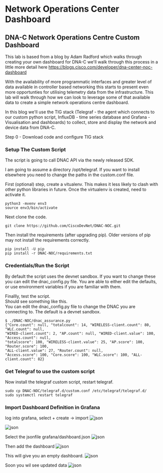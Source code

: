 # Network Operations Center Dashboard

## DNA-C Network Operations Centre Custom Dashboard

This lab is based from a blog by Adam Radford which walks through creating your own dashboard for DNA-C we'll walk through this process in a little more detail here https://blogs.cisco.com/developer/dna-center-noc-dashboard

With the availability of more programmatic interfaces and greater level of data available in controller based networking this starts to present even more opportunties for utilising telemetry data from the infrastructure. This lab will walk through how we can look to leverage some of that available data to create a simple network operations centre dashboard.

In this blog we'll use the TIG stack (Telegraf - the agent which connects to our custom python script, InfluxDB - time series database and Grafana - Visualisation and dashboards) to collect, store and display the network and device data from DNA-C.

Step 0 - Download code and configure TIG stack


###  Setup The Custom Script

The script is going to call DNAC API via the newly released SDK.

I am going to assume a directory /opt/telegraf.
If you want to install elsewhere you need to change the paths in the custom.conf file.

First (optional) step, create a vitualenv. This makes it less likely to clash with other python libraries in future.
Once the virtualenv is created, need to activate it.
```buildoutcfg
python3 -mvenv env3
source env3/bin/activate
```

Next clone the code.

```buildoutcfg
git clone https://github.com/CiscoDevNet/DNAC-NOC.git
```

Then install the  requirements (after upgrading pip). 
Older versions of pip may not install the requirements correctly.
```buildoutcfg
pip install -U pip
pip install -r DNAC-NOC/requirements.txt
```
### Credentials/Run the Script
By default the script uses the devnet sandbox.  If you want to change these you can edit the dnac_config.py file.
You are able to either edit the defaults, or use environment variables if you are familiar with them.

Finallly, test the script.  
Should see something like this.  
You can edit the dnac_config.py file to change the DNAC you are connecting to.  The default is a devnet sandbox.
```
$ ./DNAC-NOC/dnac_assurance.py 
{"Core.count": null, "totalcount": 14, "WIRELESS-client.count": 80, "WLC.count": null, 
"WIRED-client.count": 2, "AP.count": null, "WIRED-client.value": 100, "Access.count": null, 
"totalscore": 100, "WIRELESS-client.value": 25, "AP.score": 100, "Router.score": 100, 
"ALL-client.value": 27, "Router.count": null, 
"Access.score": 100, "Core.score": 100, "WLC.score": 100, "ALL-client.count": 82}
```
### Get Telegraf to use the custom script
Now install the telegraf custom script, restart telegraf.
```buildoutcfg
sudo cp DNAC-NOC/telegraf.d/custom.conf /etc/telegraf/telegraf.d/
sudo systemctl restart telegraf
```

### Import Dashboard Definition in Grafana
log into grafana, select + create -> import
![json](images/first.png?raw=true "Import JSON")

![json](images/2-json.png?raw=true "Import JSON")

Select the jsonfile grafana/dashboard.json
![json](images/3-file.png?raw=true "Import JSON")

Then add the dashboard
![json](images/importjson.png?raw=true "Import JSON")

This will give you an empty dashboard.
![json](images/first-dash.png?raw=true "First Dashbaord")

Soon you wil see updated data
![json](images/final.png?raw=true "First Dashbaord")



